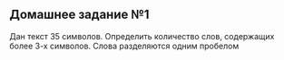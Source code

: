 ## Домашнее задание №1

Дан текст 35 символов. Определить количество слов, содержащих более 3-х символов. Слова разделяются одним пробелом